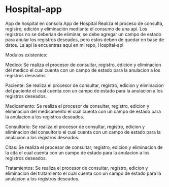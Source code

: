 # Hospital-app
App de hospital en consola
App de Hospital Realiza el proceso de consulta, registro, edición y eliminación mediante el consumo de una api. 
Los registros no se deberían de eliminar, se debe agregar un campo de estado para anular los registros deseados, pero estos deben de quedar en base de datos.
La api la encuentras aqui en mi repo, Hospital-api

Modulos existentes:

Medico: Se realiza el procesor de consultar, registro, edicion y eliminacion del medico el cual cuenta con un campo de estado para la anulacion a los registros deseados.

Paciente: Se realiza el procesor de consultar, registro, edicion y eliminacion del paciente el cual cuenta con un campo de estado para la anulacion a los registros deseados.

Medicamento: Se realiza el procesor de consultar, registro, edicion y eliminacion del medicamento el cual cuenta con un campo de estado para la anulacion a los registros deseados.

Consultorio: Se realiza el procesor de consultar, registro, edicion y eliminacion del consultorio el cual cuenta con un campo de estado para la anulacion a los registros deseados.

Citas: Se realiza el procesor de consultar, registro, edicion y eliminacion de la cita el cual cuenta con un campo de estado para la anulacion a los registros deseados.

Tratamientos: Se realiza el procesor de consultar, registro, edicion y eliminacion del tratamiento el cual cuenta con un campo de estado para la anulacion a los registros deseados.
